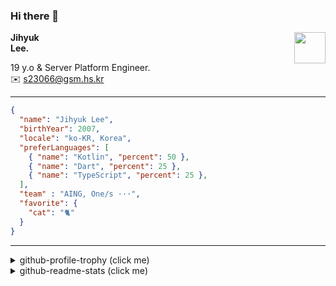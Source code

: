 ### Hi there 👋
<img src="https://github.githubassets.com/images/mona-loading-default.gif" width="50px" align="right">
</a>

**Jihyuk\
Lee.**

19 y.o & Server Platform Engineer.\
✉️ <s23066@gsm.hs.kr>

---

```json
{
  "name": "Jihyuk Lee",
  "birthYear": 2007,
  "locale": "ko-KR, Korea",
  "preferLanguages": [
    { "name": "Kotlin", "percent": 50 },
    { "name": "Dart", "percent": 25 },
    { "name": "TypeScript", "percent": 25 },
  ],
  "team" : "AING, One/s ···",
  "favorite": {
    "cat": "🐈"
  }
}
```
---
<details>
  <summary>github-profile-trophy (click me)</summary>
  
![](https://github-profile-trophy.vercel.app/?username=withJihyuk&row=1&column=8&theme=nord)
  
</details>
<details>
  <summary>github-readme-stats (click me)</summary>
  
<!--START_SECTION:waka-->
![Code Time](http://img.shields.io/badge/Code%20Time-946%20hrs-blue)

![Lines of code](https://img.shields.io/badge/%EC%A0%80%EB%8A%94%20%EC%97%AC%ED%83%9C%EA%B9%8C%EC%A7%80%20-614.2%20thousand%20%EC%A4%84%EC%9D%98%20%EC%BD%94%EB%93%9C%EB%A5%BC%20%EC%9E%91%EC%84%B1%ED%96%88%EC%96%B4%EC%9A%94.-blue)

**저는 아침형 인간이에요. 🐤** 

```text
🌞 아침                     923 commits         █████░░░░░░░░░░░░░░░░░░░░   21.94 % 
🌆 낮　                     1479 commits        █████████░░░░░░░░░░░░░░░░   35.16 % 
🌃 저녁                     1442 commits        █████████░░░░░░░░░░░░░░░░   34.28 % 
🌙 밤　                     362 commits         ██░░░░░░░░░░░░░░░░░░░░░░░   08.61 % 
```


📊 **저는 이번주를 이렇게 시간을 보냈어요.** 

```text
🕑︎ Timezone: Asia/Seoul

💬 프로그래밍 언어들: 
Kotlin                   3 hrs 59 mins       ████████████████████░░░░░   80.28 % 
Java                     56 mins             █████░░░░░░░░░░░░░░░░░░░░   19.01 % 
YAML                     1 min               ░░░░░░░░░░░░░░░░░░░░░░░░░   00.60 % 
Gradle                   0 secs              ░░░░░░░░░░░░░░░░░░░░░░░░░   00.07 % 
textmate                 0 secs              ░░░░░░░░░░░░░░░░░░░░░░░░░   00.02 % 

🔥 에디터들: 
IntelliJ IDEA            4 hrs 58 mins       █████████████████████████   100.00 % 

💻 운영 체제들: 
Mac                      4 hrs 58 mins       █████████████████████████   100.00 % 
```


 Last Updated on 01/08/2025 18:57:30 UTC
<!--END_SECTION:waka-->

</details>

</div>

